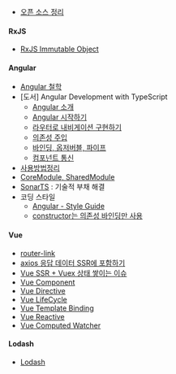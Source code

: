 - [오픈 소스 정리](오픈-소스-정리)

#### RxJS
- [RxJS Immutable Object](RxJS-Immutable-Object)

#### Angular
- [Angular 철학](Angular)
- [도서] Angular Development with TypeScript
  - [Angular 소개](Angular-소개)
  - [Angular 시작하기](Angular-시작하기)
  - [라우터로 내비게이션 구현하기](라우터로-내비게이션-구현하기)
  - [의존성 주입](의존성-주입)
  - [바인딩, 옵저버블, 파이프](바인딩-옵저버블-파이프)
  - [컴포넌트 통신](컴포넌트-통신)
- [사용방법정리](Angular-사용방법정리)
- [CoreModule, SharedModule](CoreModule-SharedModule)
- [SonarTS](https://github.com/SonarSource/SonarTS/blob/master/README.md) : 기술적 부채 해결
- 코딩 스타일
  - [Angular - Style Guide](https://angular.io/guide/styleguide)
  - [constructor는 의존성 바인딩만 사용](https://angular.io/tutorial/toh-pt4#call-it-in-ngoninit)

#### Vue
- [router-link](router-link)
- [axios 응답 데이터 SSR에 포함하기](axios-%EC%9D%91%EB%8B%B5-%EB%8D%B0%EC%9D%B4%ED%84%B0-SSR%EC%97%90-%ED%8F%AC%ED%95%A8%ED%95%98%EA%B8%B0)
- [Vue SSR + Vuex 상태 쌓이는 이슈](%5BVue-SSR---Vuex%5D-상태-쌓이는-이슈)
- [Vue Component](Vue-Component)
- [Vue Directive](Vue-Directive)
- [Vue LifeCycle](Vue-LifeCycle)
- [Vue Template Binding](Vue-Template-Binding)
- [Vue Reactive](Vue-Reactive)
- [Vue Computed Watcher](Vue-Computed-Watcher)

#### Lodash
- [Lodash](https://github.com/ChoDragon9/es6/wiki/lodash)